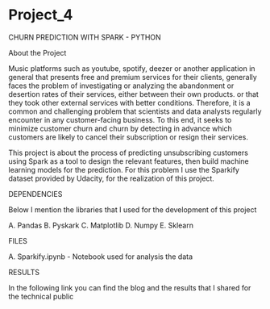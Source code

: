 # Project_4


CHURN PREDICTION WITH SPARK - PYTHON

About the Project

Music platforms such as youtube, spotify, deezer or another application in general that presents free and premium services for their clients, generally faces the problem of investigating or analyzing the abandonment or desertion rates of their services, either between their own products. or that they took other external services with better conditions. Therefore, it is a common and challenging problem that scientists and data analysts regularly encounter in any customer-facing business. To this end, it seeks to minimize customer churn and churn by detecting in advance which customers are likely to cancel their subscription or resign their services.

This project is about the process of predicting unsubscribing customers using Spark as a tool to design the relevant features, then build machine learning models for the prediction. For this problem I use the Sparkify dataset provided by Udacity, for the realization of this project.


DEPENDENCIES

Below I mention the libraries that I used for the development of this project

A.  Pandas
B.  Pyskark
C.  Matplotlib
D.  Numpy
E.  Sklearn

FILES

A.  Sparkify.ipynb - Notebook used for analysis the data

RESULTS

In the following link you can find the blog and the results that I shared for the technical public


